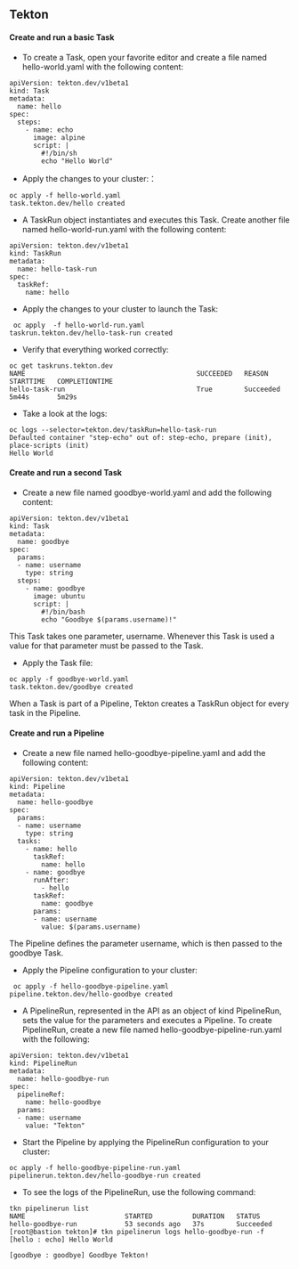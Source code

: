 ## Tekton
#### Create and run a basic Task
- To create a Task, open your favorite editor and create a file named hello-world.yaml with the following content:
```
apiVersion: tekton.dev/v1beta1
kind: Task
metadata:
  name: hello
spec:
  steps:
    - name: echo
      image: alpine
      script: |
        #!/bin/sh
        echo "Hello World"       
```
- Apply the changes to your cluster:：
```
oc apply -f hello-world.yaml
task.tekton.dev/hello created
```
- A TaskRun object instantiates and executes this Task. Create another file named hello-world-run.yaml with the following content:
```
apiVersion: tekton.dev/v1beta1
kind: TaskRun
metadata:
  name: hello-task-run
spec:
  taskRef:
    name: hello
```
- Apply the changes to your cluster to launch the Task:
```
 oc apply  -f hello-world-run.yaml
taskrun.tekton.dev/hello-task-run created
```
- Verify that everything worked correctly:
```
oc get taskruns.tekton.dev
NAME                                           SUCCEEDED   REASON      STARTTIME   COMPLETIONTIME
hello-task-run                                 True        Succeeded   5m44s       5m29s
```
- Take a look at the logs:
```
oc logs --selector=tekton.dev/taskRun=hello-task-run
Defaulted container "step-echo" out of: step-echo, prepare (init), place-scripts (init)
Hello World
```
#### Create and run a second Task
- Create a new file named goodbye-world.yaml and add the following content:
```
apiVersion: tekton.dev/v1beta1
kind: Task
metadata:
  name: goodbye
spec:
  params:
  - name: username
    type: string
  steps:
    - name: goodbye
      image: ubuntu
      script: |
        #!/bin/bash
        echo "Goodbye $(params.username)!"
```
This Task takes one parameter, username. Whenever this Task is used a value for that parameter must be passed to the Task.

- Apply the Task file: 
```
oc apply -f goodbye-world.yaml
task.tekton.dev/goodbye created
```
When a Task is part of a Pipeline, Tekton creates a TaskRun object for every task in the Pipeline.

#### Create and run a Pipeline
- Create a new file named hello-goodbye-pipeline.yaml and add the following content:
```
apiVersion: tekton.dev/v1beta1
kind: Pipeline
metadata:
  name: hello-goodbye
spec:
  params:
  - name: username
    type: string
  tasks:
    - name: hello
      taskRef:
        name: hello
    - name: goodbye
      runAfter:
        - hello
      taskRef:
        name: goodbye
      params:
      - name: username
        value: $(params.username)
```
The Pipeline defines the parameter username, which is then passed to the goodbye Task.
- Apply the Pipeline configuration to your cluster:
```
 oc apply -f hello-goodbye-pipeline.yaml
pipeline.tekton.dev/hello-goodbye created
```
- A PipelineRun, represented in the API as an object of kind PipelineRun, sets the value for the parameters and executes a Pipeline. To create PipelineRun, create a new file named hello-goodbye-pipeline-run.yaml with the following:
```
apiVersion: tekton.dev/v1beta1
kind: PipelineRun
metadata:
  name: hello-goodbye-run
spec:
  pipelineRef:
    name: hello-goodbye
  params:
  - name: username
    value: "Tekton"
```
- Start the Pipeline by applying the PipelineRun configuration to your cluster:
```
oc apply -f hello-goodbye-pipeline-run.yaml
pipelinerun.tekton.dev/hello-goodbye-run created
```
- To see the logs of the PipelineRun, use the following command:
```
tkn pipelinerun list
NAME                         STARTED          DURATION   STATUS
hello-goodbye-run            53 seconds ago   37s        Succeeded
[root@bastion tekton]# tkn pipelinerun logs hello-goodbye-run -f
[hello : echo] Hello World

[goodbye : goodbye] Goodbye Tekton!

```

































